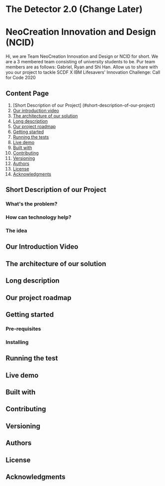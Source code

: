 # The Detector 2.0 (Change Later)

# NeoCreation Innovation and Design (NCID)
Hi, we are Team NeoCreation Innovation and Design or NCID for short. We are a 3 membered team consisting of university students to be. Pur team members are as follows: Gabriel, Ryan and Shi Han. Allow us to share with you our project to tackle SCDF X IBM Lifesavers' Innovation Challenge: Call for Code 2020

## Content Page
1. [Short Description of our Project] (#short-description-of-our-project)
2. [Our introduction video](#our-introduction-video)
3. [The architecture of our solution](#the-architecture-of-our-solution)
4. [Long description](#long-description)
5. [Our project roadmap](#our-project-roadmap)
6. [Getting started](#getting-started)
7. [Running the tests](#running-the-tests)
8. [Live demo](#live-demo)
9. [Built with](#built-with)
10. [Contributing](#contributing)
11. [Versioning](#versioning)
12. [Authors](#authors)
13. [License](#license)
14. [Acknowledgments](#acknowledgments)


## Short Description of our Project

### What's the problem?

### How can technology help?

### The idea

## Our Introduction Video

## The architecture of our solution

## Long description

## Our project roadmap

## Getting started

### Pre-requisites

### Installing

## Running the test

## Live demo

## Built with

## Contributing

## Versioning

## Authors

## License

## Acknowledgments
